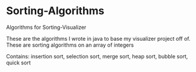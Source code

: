 # Sorting-Algorithms
Algorithms for Sorting-Visualizer

These are the algorithms I wrote in java to base my visualizer project off of.
These are sorting algorithms on an array of integers

Contains: insertion sort, selection sort, merge sort, heap sort, bubble sort, quick sort
